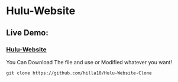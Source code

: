 # Hulu-Website


### <h2>Live Demo:</h2> <h3>[Hulu-Website](https://hilla10.github.io/Hulu-Website-Clone/)</h3>

You Can Download The file and use or Modified whatever you want!
```
git clone https://github.com/hilla10/Hulu-Website-Clone
